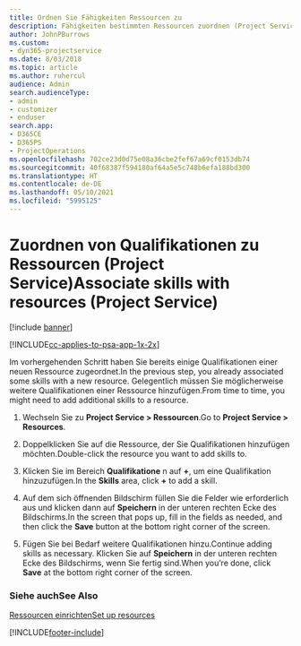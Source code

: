 ```yaml
---
title: Ordnen Sie Fähigkeiten Ressourcen zu
description: Fähigkeiten bestimmten Ressourcen zuordnen (Project Service)
author: JohnPBurrows
ms.custom:
- dyn365-projectservice
ms.date: 8/03/2018
ms.topic: article
ms.author: ruhercul
audience: Admin
search.audienceType:
- admin
- customizer
- enduser
search.app:
- D365CE
- D365PS
- ProjectOperations
ms.openlocfilehash: 702ce23d0d75e08a36cbe2fef67a69cf0153db74
ms.sourcegitcommit: 40f68387f594180af64a5e5c748b6efa188bd300
ms.translationtype: HT
ms.contentlocale: de-DE
ms.lasthandoff: 05/10/2021
ms.locfileid: "5995125"
---
```

# <a name="associate-skills-with-resources-project-service"></a><span data-ttu-id="f83f9-103">Zuordnen von Qualifikationen zu Ressourcen (Project Service)</span><span class="sxs-lookup"><span data-stu-id="f83f9-103">Associate skills with resources (Project Service)</span></span>

[!include [banner](../includes/psa-now-project-operations.md)]

[!INCLUDE[cc-applies-to-psa-app-1x-2x](../includes/cc-applies-to-psa-app-1x-2x.md)]

<span data-ttu-id="f83f9-104">Im vorhergehenden Schritt haben Sie bereits einige Qualifikationen einer neuen Ressource zugeordnet.</span><span class="sxs-lookup"><span data-stu-id="f83f9-104">In the previous step, you already associated some skills with  a new resource.</span></span> <span data-ttu-id="f83f9-105">Gelegentlich müssen Sie möglicherweise weitere Qualifikationen einer Ressource hinzufügen.</span><span class="sxs-lookup"><span data-stu-id="f83f9-105">From time to time, you might need to add additional skills to a resource.</span></span>  
  
1.  <span data-ttu-id="f83f9-106">Wechseln Sie zu **Project Service > Ressourcen**.</span><span class="sxs-lookup"><span data-stu-id="f83f9-106">Go to **Project Service > Resources**.</span></span>  
  
2.  <span data-ttu-id="f83f9-107">Doppelklicken Sie auf die Ressource, der Sie Qualifikationen hinzufügen möchten.</span><span class="sxs-lookup"><span data-stu-id="f83f9-107">Double-click the resource you want to add skills to.</span></span>  
  
3.  <span data-ttu-id="f83f9-108">Klicken Sie im Bereich **Qualifikatione** n auf **+**, um eine Qualifikation hinzuzufügen.</span><span class="sxs-lookup"><span data-stu-id="f83f9-108">In the **Skills** area, click **+** to add a skill.</span></span>  
  
4.  <span data-ttu-id="f83f9-109">Auf dem sich öffnenden Bildschirm füllen Sie die Felder wie erforderlich aus und klicken dann auf **Speichern** in der unteren rechten Ecke des Bildschirms.</span><span class="sxs-lookup"><span data-stu-id="f83f9-109">In the screen that pops up, fill in the fields as needed, and then click the **Save** button at the bottom right corner of the screen.</span></span>  
  
5.  <span data-ttu-id="f83f9-110">Fügen Sie bei Bedarf weitere Qualifikationen hinzu.</span><span class="sxs-lookup"><span data-stu-id="f83f9-110">Continue adding skills as necessary.</span></span> <span data-ttu-id="f83f9-111">Klicken Sie auf **Speichern** in der unteren rechten Ecke des Bildschirms, wenn Sie fertig sind.</span><span class="sxs-lookup"><span data-stu-id="f83f9-111">When you’re done, click **Save** at the bottom right corner of the screen.</span></span>  
  
### <a name="see-also"></a><span data-ttu-id="f83f9-112">Siehe auch</span><span class="sxs-lookup"><span data-stu-id="f83f9-112">See Also</span></span>  
 [<span data-ttu-id="f83f9-113">Ressourcen einrichten</span><span class="sxs-lookup"><span data-stu-id="f83f9-113">Set up resources</span></span>](../psa/set-up-resources.md)


[!INCLUDE[footer-include](../includes/footer-banner.md)]